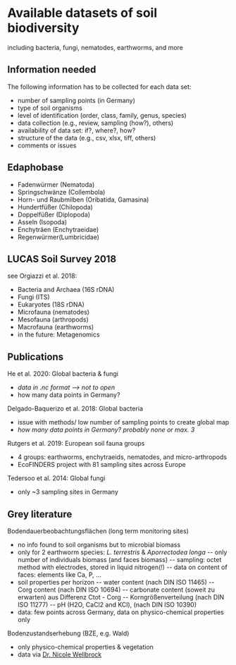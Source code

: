 # Available datasets of soil biodiversity
including bacteria, fungi, nematodes, earthworms, and more

## Information needed

The following information has to be collected for each data set:

- number of sampling points (in Germany)
- type of soil organisms
- level of identification (order, class, family, genus, species)
- data collection (e.g., review, sampling (how?), others)
- availability of data set: if?, where?, how?
- structure of the data (e.g., csv, xlsx, tiff, others)
- comments or issues

## Edaphobase

- Fadenwürmer (Nematoda)
- Springschwänze (Collembola)
- Horn- und Raubmilben (Oribatida, Gamasina)
- Hundertfüßer (Chilopoda)
- Doppelfüßer (Diplopoda)
- Asseln (Isopoda)
- Enchyträen (Enchytraeidae)
- Regenwürmer(Lumbricidae)

## LUCAS Soil Survey 2018

see Orgiazzi et al. 2018:
- Bacteria and Archaea (16S rDNA)
- Fungi (ITS)
- Eukaryotes (18S rDNA)
- Microfauna (nematodes)
- Mesofauna (arthropods)
- Macrofauna (earthworms)
- in the future: Metagenomics


## Publications

He et al. 2020: Global bacteria & fungi
- _data in .nc format --> not to open_
- how many data points in Germany?

Delgado-Baquerizo et al. 2018: Global bacteria
- issue with methods/ low number of sampling points to create global map
- _how many data points in Germany? probably none or max. 3_

Rutgers et al. 2019: European soil fauna groups
- 4 groups: earthworms, enchytraeids, nematodes, and micro-arthropods
- EcoFINDERS project with 81 sampling sites across Europe

Tedersoo et al. 2014: Global fungi
- only ~3 sampling sites in Germany

## Grey literature

Bodendauerbeobachtungsflächen (long term monitoring sites)
- no info found to soil organisms but to microbial biomass
- only for 2 earthworm species: _L. terrestris_ & _Aporrectodea longa_
-- only number of individuals biomass (and faces biomass)
-- sampling: octet method with electrodes, stored in liquid nitrogen(!)
-- data on content of faces: elements like Ca, P, ...
- soil properties per horizon
-- water content (nach DIN ISO 11465) 
-- Corg content (nach DIN ISO 10694) 
-- carbonate content (soweit  zu  erwarten)  aus  Differenz Ctot - Corg 
-- Korngrößenverteilung (nach DIN ISO 11277) 
-- pH (H2O, CaCl2 and KCl), (nach DIN ISO 10390)
- data: few points across Germany, data on physico-chemical properties only

Bodenzustandserhebung (BZE, e.g. Wald)
- only physico-chemical properties & vegetation
- data via [Dr. Nicole Wellbrock](https://blumwald.thuenen.de/bze/daten/)


